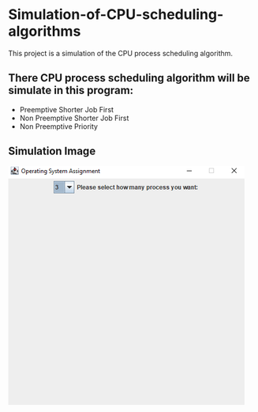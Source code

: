# Simulation-of-CPU-scheduling-algorithms
This project is a simulation of the CPU process scheduling algorithm.

## There CPU process scheduling algorithm will be simulate in this program:

* Preemptive Shorter Job First
* Non Preemptive Shorter Job First
* Non Preemptive Priority

## Simulation Image
![alt text](https://github.com/GuanSoh/Simulation-of-CPU-scheduling-algorithms/blob/main/Simulation%20Image/Simualtion%20Image%201.png)
